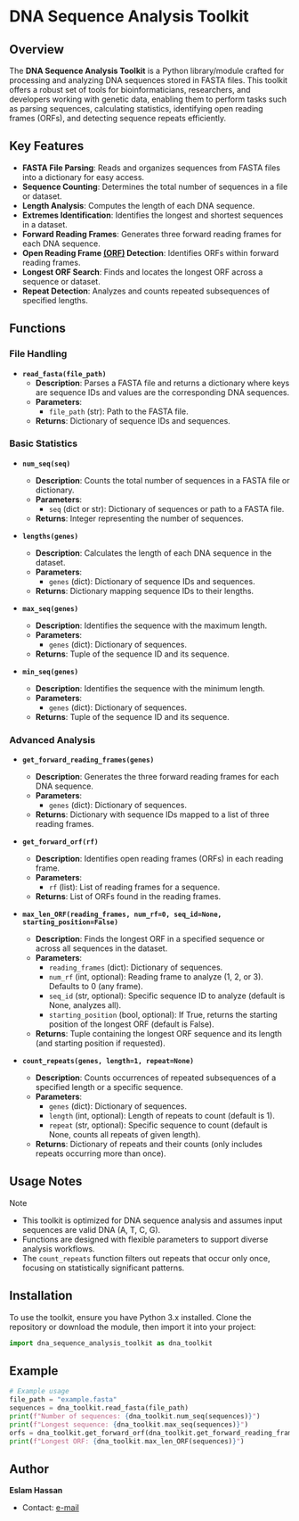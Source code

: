 # DNA Sequence Analysis Toolkit

## Overview
The **DNA Sequence Analysis Toolkit** is a Python library/module crafted for processing and analyzing DNA sequences stored in FASTA files. This toolkit offers a robust set of tools for bioinformaticians, researchers, and developers working with genetic data, enabling them to perform tasks such as parsing sequences, calculating statistics, identifying open reading frames (ORFs), and detecting sequence repeats efficiently.

## Key Features
- **FASTA File Parsing**: Reads and organizes sequences from FASTA files into a dictionary for easy access.
- **Sequence Counting**: Determines the total number of sequences in a file or dataset.
- **Length Analysis**: Computes the length of each DNA sequence.
- **Extremes Identification**: Identifies the longest and shortest sequences in a dataset.
- **Forward Reading Frames**: Generates three forward reading frames for each DNA sequence.
- **Open Reading Frame <ins>(ORF)</ins> Detection**: Identifies ORFs within forward reading frames.
- **Longest ORF Search**: Finds and locates the longest ORF across a sequence or dataset.
- **Repeat Detection**: Analyzes and counts repeated subsequences of specified lengths.

## Functions
### File Handling
- **`read_fasta(file_path)`**  
  - **Description**: Parses a FASTA file and returns a dictionary where keys are sequence IDs and values are the corresponding DNA sequences.
  - **Parameters**: 
    - `file_path` (str): Path to the FASTA file.
  - **Returns**: Dictionary of sequence IDs and sequences.

### Basic Statistics
- **`num_seq(seq)`**  
  - **Description**: Counts the total number of sequences in a FASTA file or dictionary.
  - **Parameters**: 
    - `seq` (dict or str): Dictionary of sequences or path to a FASTA file.
  - **Returns**: Integer representing the number of sequences.

- **`lengths(genes)`**  
  - **Description**: Calculates the length of each DNA sequence in the dataset.
  - **Parameters**: 
    - `genes` (dict): Dictionary of sequence IDs and sequences.
  - **Returns**: Dictionary mapping sequence IDs to their lengths.

- **`max_seq(genes)`**  
  - **Description**: Identifies the sequence with the maximum length.
  - **Parameters**: 
    - `genes` (dict): Dictionary of sequences.
  - **Returns**: Tuple of the sequence ID and its sequence.

- **`min_seq(genes)`**  
  - **Description**: Identifies the sequence with the minimum length.
  - **Parameters**: 
    - `genes` (dict): Dictionary of sequences.
  - **Returns**: Tuple of the sequence ID and its sequence.

### Advanced Analysis
- **`get_forward_reading_frames(genes)`**  
  - **Description**: Generates the three forward reading frames for each DNA sequence.
  - **Parameters**: 
    - `genes` (dict): Dictionary of sequences.
  - **Returns**: Dictionary with sequence IDs mapped to a list of three reading frames.

- **`get_forward_orf(rf)`**  
  - **Description**: Identifies open reading frames (ORFs) in each reading frame.
  - **Parameters**: 
    - `rf` (list): List of reading frames for a sequence.
  - **Returns**: List of ORFs found in the reading frames.

- **`max_len_ORF(reading_frames, num_rf=0, seq_id=None, starting_position=False)`**  
  - **Description**: Finds the longest ORF in a specified sequence or across all sequences in the dataset.
  - **Parameters**: 
    - `reading_frames` (dict): Dictionary of sequences.
    - `num_rf` (int, optional): Reading frame to analyze (1, 2, or 3). Defaults to 0 (any frame).
    - `seq_id` (str, optional): Specific sequence ID to analyze (default is None, analyzes all).
    - `starting_position` (bool, optional): If True, returns the starting position of the longest ORF (default is False).
  - **Returns**: Tuple containing the longest ORF sequence and its length (and starting position if requested).

- **`count_repeats(genes, length=1, repeat=None)`**  
  - **Description**: Counts occurrences of repeated subsequences of a specified length or a specific sequence.
  - **Parameters**: 
    - `genes` (dict): Dictionary of sequences.
    - `length` (int, optional): Length of repeats to count (default is 1).
    - `repeat` (str, optional): Specific sequence to count (default is None, counts all repeats of given length).
  - **Returns**: Dictionary of repeats and their counts (only includes repeats occurring more than once).

## Usage Notes
>[!NOTE]  
>- This toolkit is optimized for DNA sequence analysis and assumes input sequences are valid DNA (A, T, C, G).  
>- Functions are designed with flexible parameters to support diverse analysis workflows.  
>- The `count_repeats` function filters out repeats that occur only once, focusing on statistically significant patterns.

## Installation
To use the toolkit, ensure you have Python 3.x installed. Clone the repository or download the module, then import it into your project:
```python
import dna_sequence_analysis_toolkit as dna_toolkit
```

## Example
```python
# Example usage
file_path = "example.fasta"
sequences = dna_toolkit.read_fasta(file_path)
print(f"Number of sequences: {dna_toolkit.num_seq(sequences)}")
print(f"Longest sequence: {dna_toolkit.max_seq(sequences)}")
orfs = dna_toolkit.get_forward_orf(dna_toolkit.get_forward_reading_frames(sequences))
print(f"Longest ORF: {dna_toolkit.max_len_ORF(sequences)}")
```

## Author
**Eslam Hassan**  
- Contact: [e-mail](eslam.hassan.ragap@gmail.com) 
